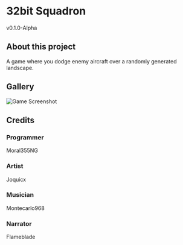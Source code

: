 # 32bit Squadron
v0.1.0-Alpha
## About this project
A game where you dodge enemy aircraft over a randomly generated landscape.
## Gallery
![Game Screenshot](https://github.com/user-attachments/assets/c15d9bb6-0ffc-4c80-b881-273cdf50c57d)
## Credits
### Programmer
Moral355NG
### Artist
Joquicx
### Musician
Montecarlo968
### Narrator
Flameblade
